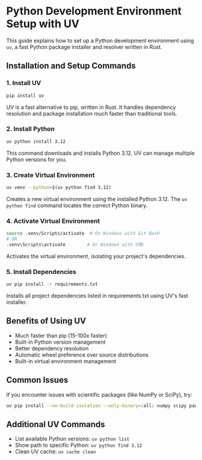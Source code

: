 # Python Development Environment Setup with UV

This guide explains how to set up a Python development environment using `uv`, a fast Python package installer and resolver written in Rust.

## Installation and Setup Commands

### 1. Install UV
```bash
pip install uv
```
UV is a fast alternative to pip, written in Rust. It handles dependency resolution and package installation much faster than traditional tools.

### 2. Install Python
```bash
uv python install 3.12
```
This command downloads and installs Python 3.12. UV can manage multiple Python versions for you.

### 3. Create Virtual Environment
```bash
uv venv --python=$(uv python find 3.12)
```
Creates a new virtual environment using the installed Python 3.12. The `uv python find` command locates the correct Python binary.

### 4. Activate Virtual Environment
```bash
source .venv/Scripts/activate  # On Windows with Git Bash
# OR
.venv\Scripts\activate        # On Windows with CMD
```
Activates the virtual environment, isolating your project's dependencies.

### 5. Install Dependencies
```bash
uv pip install -r requirements.txt
```
Installs all project dependencies listed in requirements.txt using UV's fast installer.

## Benefits of Using UV

- Much faster than pip (15-100x faster)
- Built-in Python version management
- Better dependency resolution
- Automatic wheel preference over source distributions
- Built-in virtual environment management

## Common Issues

If you encounter issues with scientific packages (like NumPy or SciPy), try:
```bash
uv pip install --no-build-isolation --only-binary=:all: numpy scipy pandas
```

## Additional UV Commands

- List available Python versions: `uv python list`
- Show path to specific Python: `uv python find 3.12`
- Clean UV cache: `uv cache clean`
